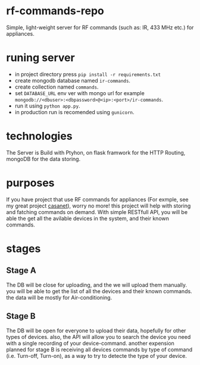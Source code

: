 # rf-commands-repo
Simple, light-weight server for RF commands (such as: IR, 433 MHz etc.) for appliances.

# runing server

* in project directory press `pip install -r requirements.txt`
* create mongodb database named `ir-commands`.
* create collection named `commands`.
* set `DATABASE_URL` env ver with mongo url for example `mongodb://<dbuser>:<dbpassword>@<ip>:<port>/ir-commands`.
* run it using `python app.py`.
* in production run is recomended using `gunicorn`.

# technologies
The Server is Build with Ptyhon, on flask framwork for the HTTP Routing, mongoDB for the data storing.

# purposes
If you have project that use RF commands for appliances (For exmple, see my great project [casanet](https://github.com/casanet/casanet-server)), worry no more! this project will help with storing and fatching commands on demand.
With simple RESTfull API, you will be able the get all the avilable devices in the system, and their known commands.

# stages
## Stage A
The DB will be close for uploading, and the we will upload them manually.
you will be able to get the list of all the devices and their known commands. the data will be mostly for Air-conditioning. 
## Stage B
The DB will be open for everyone to upload their data, hopefully for other types of devices. also, the API will allow you to search the device you need with a single recording of your device-command.
another expension planned for stage B is receiving all devices commands by type of command (i.e. Turn-off, Turn-on), as a way to try to detecte the type of your device.
